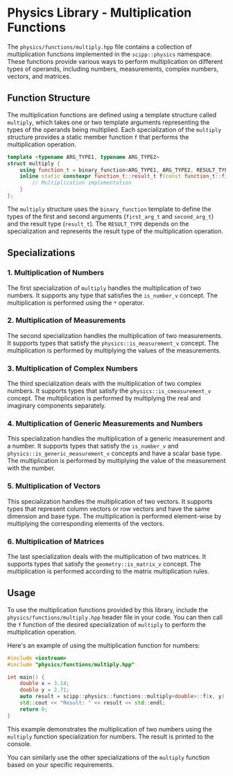 # Physics Library - Multiplication Functions

The `physics/functions/multiply.hpp` file contains a collection of multiplication functions implemented in the `scipp::physics` namespace. These functions provide various ways to perform multiplication on different types of operands, including numbers, measurements, complex numbers, vectors, and matrices.

## Function Structure

The multiplication functions are defined using a template structure called `multiply`, which takes one or two template arguments representing the types of the operands being multiplied. Each specialization of the `multiply` structure provides a static member function `f` that performs the multiplication operation.

```cpp
template <typename ARG_TYPE1, typename ARG_TYPE2>
struct multiply {
    using function_t = binary_function<ARG_TYPE1, ARG_TYPE2, RESULT_TYPE>;
    inline static constexpr function_t::result_t f(const function_t::first_arg_t& x, const function_t::second_arg_t& y) noexcept {
        // Multiplication implementation
    }
};
```

The `multiply` structure uses the `binary_function` template to define the types of the first and second arguments (`first_arg_t` and `second_arg_t`) and the result type (`result_t`). The `RESULT_TYPE` depends on the specialization and represents the result type of the multiplication operation.

## Specializations

### 1. Multiplication of Numbers

The first specialization of `multiply` handles the multiplication of two numbers. It supports any type that satisfies the `is_number_v` concept. The multiplication is performed using the `*` operator.

### 2. Multiplication of Measurements

The second specialization handles the multiplication of two measurements. It supports types that satisfy the `physics::is_measurement_v` concept. The multiplication is performed by multiplying the values of the measurements.

### 3. Multiplication of Complex Numbers

The third specialization deals with the multiplication of two complex numbers. It supports types that satisfy the `physics::is_cmeasurement_v` concept. The multiplication is performed by multiplying the real and imaginary components separately.

### 4. Multiplication of Generic Measurements and Numbers

This specialization handles the multiplication of a generic measurement and a number. It supports types that satisfy the `is_number_v` and `physics::is_generic_measurement_v` concepts and have a scalar base type. The multiplication is performed by multiplying the value of the measurement with the number.

### 5. Multiplication of Vectors

This specialization handles the multiplication of two vectors. It supports types that represent column vectors or row vectors and have the same dimension and base type. The multiplication is performed element-wise by multiplying the corresponding elements of the vectors.

### 6. Multiplication of Matrices

The last specialization deals with the multiplication of two matrices. It supports types that satisfy the `geometry::is_matrix_v` concept. The multiplication is performed according to the matrix multiplication rules.

## Usage

To use the multiplication functions provided by this library, include the `physics/functions/multiply.hpp` header file in your code. You can then call the `f` function of the desired specialization of `multiply` to perform the multiplication operation.

Here's an example of using the multiplication function for numbers:

```cpp
#include <iostream>
#include "physics/functions/multiply.hpp"

int main() {
    double x = 3.14;
    double y = 2.71;
    auto result = scipp::physics::functions::multiply<double>::f(x, y);
    std::cout << "Result: " << result << std::endl;
    return 0;
}
```

This example demonstrates the multiplication of two numbers using the `multiply` function specialization for numbers. The result is printed to the console.

You can similarly use the other specializations of the `multiply` function based on your specific requirements.